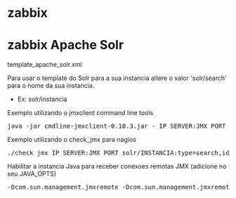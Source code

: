 zabbix
======

# zabbix Apache Solr

template_apache_solr.xml

Para usar o template do Solr para a sua instancia altere o valor 'solr/search' para o nome da sua instancia.
* Ex: <host/>solr/instancia

Exemplo utilizando o jmxclient command line tools
<pre>java -jar cmdline-jmxclient-0.10.3.jar - IP_SERVER:JMX_PORT solr/INSTANCIA:type=documentCache,id=org.apache.solr.search.LRUCache hits</pre>

Exemplo utilizando o check_jmx para nagios
<pre>./check_jmx IP_SERVER:JMX_PORT solr/INSTANCIA:type=search,id=org.apache.solr.handler.component.SearchHandler avgRequestsPerSecond</pre>

Habilitar a instancia Java para receber conexoes remotas JMX (adicione no seu JAVA_OPTS)
<pre>-Dcom.sun.management.jmxremote -Dcom.sun.management.jmxremote.port=12345 -Dcom.sun.management.jmxremote.authenticate=false -Dcom.sun.management.jmxremote.ssl=false</pre>
